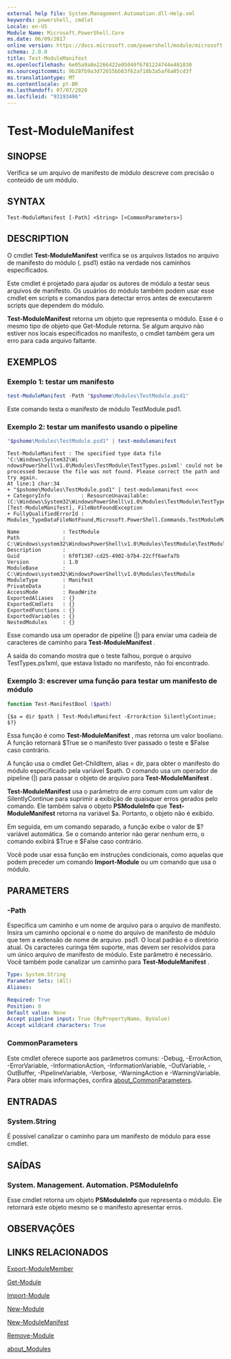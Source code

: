 ```yaml
---
external help file: System.Management.Automation.dll-Help.xml
keywords: powershell, cmdlet
Locale: en-US
Module Name: Microsoft.PowerShell.Core
ms.date: 06/09/2017
online version: https://docs.microsoft.com/powershell/module/microsoft.powershell.core/test-modulemanifest?view=powershell-5.1&WT.mc_id=ps-gethelp
schema: 2.0.0
title: Test-ModuleManifest
ms.openlocfilehash: 6e05a9a8e2266422e05040f6781224744e481830
ms.sourcegitcommit: 9b28fb9a3d72655bb63f62af18b3a5af6a05cd3f
ms.translationtype: MT
ms.contentlocale: pt-BR
ms.lasthandoff: 07/07/2020
ms.locfileid: "93193496"
---
```

# Test-ModuleManifest

## SINOPSE
Verifica se um arquivo de manifesto de módulo descreve com precisão o conteúdo de um módulo.

## SYNTAX

```
Test-ModuleManifest [-Path] <String> [<CommonParameters>]
```

## DESCRIPTION

O cmdlet **Test-ModuleManifest** verifica se os arquivos listados no arquivo de manifesto do módulo (. psd1) estão na verdade nos caminhos especificados.

Este cmdlet é projetado para ajudar os autores de módulo a testar seus arquivos de manifesto.
Os usuários do módulo também podem usar esse cmdlet em scripts e comandos para detectar erros antes de executarem scripts que dependem do módulo.

**Test-ModuleManifest** retorna um objeto que representa o módulo.
Esse é o mesmo tipo de objeto que Get-Module retorna.
Se algum arquivo não estiver nos locais especificados no manifesto, o cmdlet também gera um erro para cada arquivo faltante.

## EXEMPLOS

### Exemplo 1: testar um manifesto

```powershell
test-ModuleManifest -Path "$pshome\Modules\TestModule.psd1"
```

Este comando testa o manifesto de módulo TestModule.psd1.

### Exemplo 2: testar um manifesto usando o pipeline

```powershell
"$pshome\Modules\TestModule.psd1" | test-modulemanifest
```

```Output
Test-ModuleManifest : The specified type data file 'C:\Windows\System32\Wi
ndowsPowerShell\v1.0\Modules\TestModule\TestTypes.ps1xml' could not be processed because the file was not found. Please correct the path and try again.
At line:1 char:34
+ "$pshome\Modules\TestModule.psd1" | test-modulemanifest <<<<
+ CategoryInfo          : ResourceUnavailable: (C:\Windows\System32\WindowsPowerShell\v1.0\Modules\TestModule\TestTypes.ps1xml:String) [Test-ModuleManifest], FileNotFoundException
+ FullyQualifiedErrorId : Modules_TypeDataFileNotFound,Microsoft.PowerShell.Commands.TestModuleManifestCommandName

Name              : TestModule
Path              : C:\Windows\system32\WindowsPowerShell\v1.0\Modules\TestModule\TestModule.psd1
Description       :
Guid              : 6f0f1387-cd25-4902-b7b4-22cff6aefa7b
Version           : 1.0
ModuleBase        : C:\Windows\system32\WindowsPowerShell\v1.0\Modules\TestModule
ModuleType        : Manifest
PrivateData       :
AccessMode        : ReadWrite
ExportedAliases   : {}
ExportedCmdlets   : {}
ExportedFunctions : {}
ExportedVariables : {}
NestedModules     : {}
```

Esse comando usa um operador de pipeline (|) para enviar uma cadeia de caracteres de caminho para **Test-ModuleManifest** .

A saída do comando mostra que o teste falhou, porque o arquivo TestTypes.ps1xml, que estava listado no manifesto, não foi encontrado.

### Exemplo 3: escrever uma função para testar um manifesto de módulo

```powershell
function Test-ManifestBool ($path)
```

```Output
{$a = dir $path | Test-ModuleManifest -ErrorAction SilentlyContinue; $?}
```

Essa função é como **Test-ModuleManifest** , mas retorna um valor booliano.
A função retornará $True se o manifesto tiver passado o teste e $False caso contrário.

A função usa o cmdlet Get-ChildItem, alias = dir, para obter o manifesto do módulo especificado pela variável $path.
O comando usa um operador de pipeline (|) para passar o objeto de arquivo para **Test-ModuleManifest** .

**Test-ModuleManifest** usa o parâmetro de *erro* comum com um valor de SilentlyContinue para suprimir a exibição de quaisquer erros gerados pelo comando.
Ele também salva o objeto **PSModuleInfo** que **Test-ModuleManifest** retorna na variável $a.
Portanto, o objeto não é exibido.

Em seguida, em um comando separado, a função exibe o valor de $?
variável automática.
Se o comando anterior não gerar nenhum erro, o comando exibirá $True e $False caso contrário.

Você pode usar essa função em instruções condicionais, como aquelas que podem preceder um comando **Import-Module** ou um comando que usa o módulo.

## PARAMETERS

### -Path

Especifica um caminho e um nome de arquivo para o arquivo de manifesto.
Insira um caminho opcional e o nome do arquivo de manifesto de módulo que tem a extensão de nome de arquivo. psd1.
O local padrão é o diretório atual.
Os caracteres curinga têm suporte, mas devem ser resolvidos para um único arquivo de manifesto de módulo.
Este parâmetro é necessário.
Você também pode canalizar um caminho para **Test-ModuleManifest** .

```yaml
Type: System.String
Parameter Sets: (All)
Aliases:

Required: True
Position: 0
Default value: None
Accept pipeline input: True (ByPropertyName, ByValue)
Accept wildcard characters: True
```

### CommonParameters

Este cmdlet oferece suporte aos parâmetros comuns: -Debug, -ErrorAction, -ErrorVariable, -InformationAction, -InformationVariable, -OutVariable, -OutBuffer, -PipelineVariable, -Verbose, -WarningAction e -WarningVariable. Para obter mais informações, confira [about_CommonParameters](https://go.microsoft.com/fwlink/?LinkID=113216).

## ENTRADAS

### System.String

É possível canalizar o caminho para um manifesto de módulo para esse cmdlet.

## SAÍDAS

### System. Management. Automation. PSModuleInfo

Esse cmdlet retorna um objeto **PSModuleInfo** que representa o módulo.
Ele retornará este objeto mesmo se o manifesto apresentar erros.

## OBSERVAÇÕES

## LINKS RELACIONADOS

[Export-ModuleMember](Export-ModuleMember.md)

[Get-Module](Get-Module.md)

[Import-Module](Import-Module.md)

[New-Module](New-Module.md)

[New-ModuleManifest](New-ModuleManifest.md)

[Remove-Module](Remove-Module.md)

[about_Modules](About/about_Modules.md)
